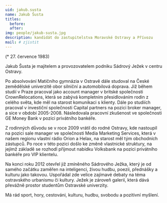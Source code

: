 ```yaml
---
uid: jakub.susta
name: Jakub Šusta
titles:
  before: 
  after: 
img: people/jakub-susta.jpg
description: kandidát do zastupitelstva Moravské Ostravy a Přívozu
mail: # zjistit
---
```


(* 27. července 1983)

Jakub Šusta je majitelem a provozovatelem podniku Sádrový Ježek v centru Ostravy.

Po absolvování Matičního gymnázia v Ostravě dále studoval na České zemědělské univerzitě obor silniční a automobilová doprava. Již během studií v Praze pracoval jako account manager v britské společnosti CrownRelocations, která se zabývá kompletním přesidlováním rodin z celého světa, kde měl na starost komunikaci s klienty. Dále po studiích pracoval v investiční společnosti Capital partners na pozici broker manager, a sice v období 2005-2008. Následovala pracovní zkušenost ve společnosti GE Money Bank v pozici privátního bankéře.

Z rodinných důvodu se v roce 2009 vrátil do rodné Ostravy, kde nastoupil na pozici sale manager ve společnosti Media Marketing Services, která v našem regionu vlastní rádio Orion a Helax, na starost měl tým obchodních zástupců. Po roce v této pozici došlo ke změně vlastnické struktury, na jejímž základě se rozhodl přijmout nabídku Volksbank na pozici privátního bankéře pro VIP klientelu.

Na konci roku 2012 otevřel již zmíněného Sádrového Ježka, který je od samého začátku zaměřen na inteligenci, živou hudbu, poezii, přednášky a kulturu jako takovou. Uspořádal zde velice zajímavé debaty na téma ostravského urbanismu či kultury. Ježek je zároveň galerií, která dává převážně prostor studentům Ostravské univerzity.

Má rád sport, hory, cestováni, kulturu, hudbu, svobodu a pozitivní myšlení.
